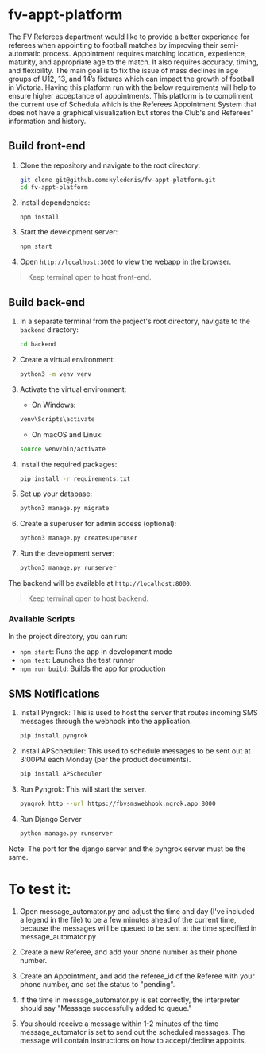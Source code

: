 # fv-appt-platform

The FV Referees department would like to provide a better experience for referees when appointing to football matches by improving their semi-automatic process. Appointment requires matching location, experience, maturity, and appropriate age to the match. It also requires accuracy, timing, and flexibility. The main goal is to fix the issue of mass declines in age groups of U12, 13, and 14’s fixtures which can impact the growth of football in Victoria. Having this platform run with the below requirements will help to ensure higher acceptance of appointments. This platform is to compliment the current use of Schedula which is the Referees Appointment System that does not have a graphical visualization but stores the Club's and Referees' information and history.

## Build front-end

1. Clone the repository and navigate to the root directory:

    ```bash
    git clone git@github.com:kyledenis/fv-appt-platform.git
    cd fv-appt-platform
    ```

2. Install dependencies:

    ```bash
    npm install
    ```

3. Start the development server:

    ```bash
    npm start
    ```

4. Open `http://localhost:3000` to view the webapp in the browser.

> Keep terminal open to host front-end.

## Build back-end

1. In a separate terminal from the project's root directory, navigate to the `backend` directory:

    ```bash
    cd backend
    ```

2. Create a virtual environment:

    ```bash
    python3 -m venv venv
    ```

3. Activate the virtual environment:
    - On Windows:

    ```bash
    venv\Scripts\activate
    ```

    - On macOS and Linux:

    ```bash
    source venv/bin/activate
    ```

4. Install the required packages:

    ```bash
    pip install -r requirements.txt
    ```

5. Set up your database:

    ```bash
    python3 manage.py migrate
    ```

6. Create a superuser for admin access (optional):

    ```bash
    python3 manage.py createsuperuser
    ```

7. Run the development server:

    ```bash
    python3 manage.py runserver
    ```

The backend will be available at `http://localhost:8000`.
> Keep terminal open to host backend.

### Available Scripts

In the project directory, you can run:

- `npm start`: Runs the app in development mode
- `npm test`: Launches the test runner
- `npm run build`: Builds the app for production



## SMS Notifications

1. Install Pyngrok: This is used to host the server that routes incoming SMS messages through the webhook into the application. 
    ```bash
   pip install pyngrok
   ```

2. Install APScheduler: This used to schedule messages to be sent out at 3:00PM each Monday (per the product documents).
   ```bash
   pip install APScheduler
   ```

3. Run Pyngrok: This will start the server.
    ```bash
    pyngrok http --url https://fbvsmswebhook.ngrok.app 8000
    ```

4. Run Django Server
    ```bash
    python manage.py runserver
    ```

Note: The port for the django server and the pyngrok server must be the same. 

# To test it: 
1. Open message_automator.py and adjust the time and day (I've included a legend in the file) to be a few minutes ahead of the current time, because
   the messages will be queued to be sent at the time specified in message_automator.py

2. Create a new Referee, and add your phone number as their phone number.

3. Create an Appointment, and add the referee_id of the Referee with your phone number, and set the status to "pending".

4. If the time in message_automator.py is set correctly, the interpreter should say "Message successfully added to queue."

5. You should receive a message within 1-2 minutes of the time message_automator is set to send out the scheduled messages.
   The message will contain instructions on how to accept/decline appoints. 


